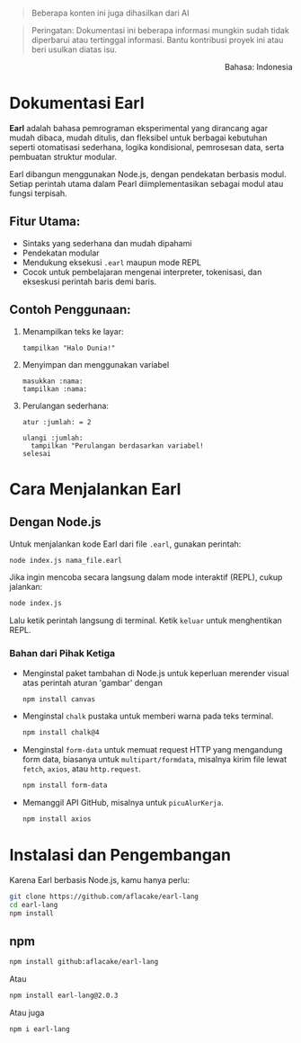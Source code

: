 > Beberapa konten ini juga dihasilkan dari AI

> Peringatan:
> Dokumentasi ini beberapa informasi mungkin sudah tidak diperbarui atau tertinggal informasi. Bantu kontribusi proyek ini atau beri usulkan diatas isu.

<p align="right">Bahasa: Indonesia</p>

# Dokumentasi Earl
**Earl** adalah bahasa pemrograman eksperimental yang dirancang agar mudah dibaca, mudah ditulis, dan fleksibel untuk berbagai kebutuhan seperti otomatisasi sederhana, logika kondisional, pemrosesan data, serta pembuatan struktur modular.

Earl dibangun menggunakan Node.js, dengan pendekatan berbasis modul. Setiap perintah utama dalam Pearl diimplementasikan sebagai modul atau fungsi terpisah.

## Fitur Utama:
- Sintaks yang sederhana dan mudah dipahami
- Pendekatan modular
- Mendukung eksekusi `.earl` maupun mode REPL
- Cocok untuk pembelajaran mengenai interpreter, tokenisasi, dan ekseskusi perintah baris demi baris.

## Contoh Penggunaan:
1. Menampilkan teks ke layar:
   ```earl
   tampilkan "Halo Dunia!"
   ```
2. Menyimpan dan menggunakan variabel
   ```earl
   masukkan :nama:
   tampilkan :nama:
   ```
4. Perulangan sederhana:
   ```earl
   atur :jumlah: = 2

   ulangi :jumlah:
     tampilkan "Perulangan berdasarkan variabel!
   selesai
   ```

# Cara Menjalankan Earl
## Dengan Node.js
Untuk menjalankan kode Earl dari file `.earl`, gunakan perintah:
```bash
node index.js nama_file.earl
```

Jika ingin mencoba secara langsung dalam mode interaktif (REPL), cukup jalankan:
```bash
node index.js
```
Lalu ketik perintah langsung di terminal. Ketik `keluar` untuk menghentikan REPL.

### Bahan dari Pihak Ketiga
- Menginstal paket tambahan di Node.js untuk keperluan merender visual atas perintah aturan 'gambar' dengan
  ```bash
  npm install canvas
  ```
- Menginstal `chalk` pustaka untuk memberi warna pada teks terminal.
  ```bash
  npm install chalk@4
  ```
- Menginstal `form-data` untuk memuat request HTTP yang mengandung form data, biasanya untuk `multipart/formdata`, misalnya kirim file lewat `fetch`, `axios`, atau `http.request`.
  ```bash
  npm install form-data
  ```
- Memanggil API GitHub, misalnya untuk `picuAlurKerja`.
  ```bash
  npm install axios
  ```

# Instalasi dan Pengembangan
Karena Earl berbasis Node.js, kamu hanya perlu:
```bash
git clone https://github.com/aflacake/earl-lang
cd earl-lang
npm install
```
## npm
```bash
npm install github:aflacake/earl-lang
```
Atau
```bash
npm install earl-lang@2.0.3
```
Atau juga
```bash
npm i earl-lang
```
